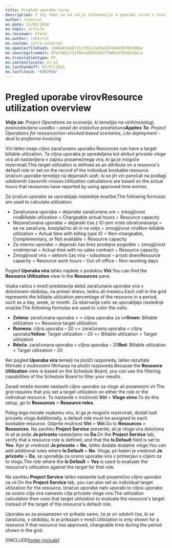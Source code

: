 ```yaml
---
title: Pregled uporabe virov
description: V tej temi so na voljo informacije o uporabi virov v storitvi Project Operations.
author: ruhercul
ms.date: 11/05/2020
ms.topic: article
ms.reviewer: kfend
ms.author: ruhercul
ms.custom: intro-internal
ms.openlocfilehash: c9464b1de87211f8317a39a1d749e619769309ae
ms.sourcegitcommit: 0fafe022731f0e1e8693382ff906e3f8541d34ca
ms.translationtype: HT
ms.contentlocale: sl-SI
ms.lasthandoff: 07/07/2021
ms.locfileid: "6367956"
---
```

# <a name="resource-utilization-overview"></a><span data-ttu-id="4c0b9-103">Pregled uporabe virov</span><span class="sxs-lookup"><span data-stu-id="4c0b9-103">Resource utilization overview</span></span>

<span data-ttu-id="4c0b9-104">_**Velja za:** Project Operations za scenarije, ki temeljijo na virih/nezalogi, poenostavljeno uvedbo – posel do izstavitve predračuna_</span><span class="sxs-lookup"><span data-stu-id="4c0b9-104">_**Applies To:** Project Operations for resource/non-stocked based scenarios, Lite deployment - deal to proforma invoicing_</span></span>

<span data-ttu-id="4c0b9-105">Viri lahko imajo ciljno zaračunano uporabo.</span><span class="sxs-lookup"><span data-stu-id="4c0b9-105">Resources can have a target billable utilization.</span></span> <span data-ttu-id="4c0b9-106">Ta ciljna uporaba je opredeljena kot atribut privzete vloge vira ali nastavljena v zapisu posameznega vira, ki ga je mogoče rezervirati.</span><span class="sxs-lookup"><span data-stu-id="4c0b9-106">This target utilization is defined as an attribute on a resource's default role or set on the record of the individual bookable resource.</span></span> <span data-ttu-id="4c0b9-107">Izračuni uporabe temeljijo na dejanskih urah, ki so jih viri poročali na podlagi odobrenih časovnih vnosov.</span><span class="sxs-lookup"><span data-stu-id="4c0b9-107">Utilization calculations are based on the actual hours that resources have reported by using approved time entries.</span></span>

<span data-ttu-id="4c0b9-108">Za izračun uporabe se uporabljajo naslednje enačbe:</span><span class="sxs-lookup"><span data-stu-id="4c0b9-108">The following formulas are used to calculate utilization:</span></span>

  - <span data-ttu-id="4c0b9-109">Zaračunana uporaba = dejanske zaračunane ure ÷ zmogljivost vira</span><span class="sxs-lookup"><span data-stu-id="4c0b9-109">Billable utilization = Chargeable actual hours ÷ Resource capacity</span></span>
  - <span data-ttu-id="4c0b9-110">Nezaračunana uporaba = dejanski čas z ID-jem vrste obračunavanja = se ne zaračuna, brezplačno ali ni na voljo ÷ zmogljivost vira</span><span class="sxs-lookup"><span data-stu-id="4c0b9-110">Non-billable utilization = Actual time with billing type ID = Non-chargeable, Complementary, or Not available ÷ Resource capacity</span></span>
  - <span data-ttu-id="4c0b9-111">Za interno uporabo = dejanski čas brez prodajne pogodbe ÷ zmogljivost vira</span><span class="sxs-lookup"><span data-stu-id="4c0b9-111">Internal = Actual time with no sales contract ÷ Resource capacity</span></span>
  - <span data-ttu-id="4c0b9-112">Zmogljivost vira = delovni čas vira – odsotnost – prosti dnevi</span><span class="sxs-lookup"><span data-stu-id="4c0b9-112">Resource capacity = Resource work hours – Out-of-office – Non-working days</span></span>

<span data-ttu-id="4c0b9-113">Pogled **Uporaba vira** lahko najdete v podoknu **Viri**.</span><span class="sxs-lookup"><span data-stu-id="4c0b9-113">You can find the **Resource Utilization** view in the **Resources** pane.</span></span>

<span data-ttu-id="4c0b9-114">Vsaka celica v mreži predstavlja delež zaračunane uporabe vira v določenem obdobju, na primer dnevu, tednu ali mesecu.</span><span class="sxs-lookup"><span data-stu-id="4c0b9-114">Each cell in the grid represents the billable utilization percentage of the resource in a period, such as a day, week, or month.</span></span> <span data-ttu-id="4c0b9-115">Za obarvanje celic se uporabljajo naslednje enačbe:</span><span class="sxs-lookup"><span data-stu-id="4c0b9-115">The following formulas are used to color the cells:</span></span>

  - <span data-ttu-id="4c0b9-116">**Zelena**: zaračunana uporaba > = ciljna uporaba za vir</span><span class="sxs-lookup"><span data-stu-id="4c0b9-116">**Green**: Billable utilization >= Resource target utilization</span></span>
  - <span data-ttu-id="4c0b9-117">**Rumena**: ciljna uporaba – 20 <= zaračunana uporaba < ciljna uporaba</span><span class="sxs-lookup"><span data-stu-id="4c0b9-117">**Yellow**: Target utilization – 20 <= Billable utilization < Target utilization</span></span>
  - <span data-ttu-id="4c0b9-118">**Rdeča**: zaračunana uporaba < ciljna uporaba – 20</span><span class="sxs-lookup"><span data-stu-id="4c0b9-118">**Red**: Billable utilization < Target utilization – 20</span></span>

<span data-ttu-id="4c0b9-119">Ker pogled **Uporaba vira** temelji na plošči razporeda, lahko rezultate filtrirate z možnostmi filtriranja na plošči razporeda.</span><span class="sxs-lookup"><span data-stu-id="4c0b9-119">Because the **Resource Utilization** view is based on the Schedule Board, you can use the filtering capabilities of the Schedule Board to filter your results.</span></span>

<span data-ttu-id="4c0b9-120">Zaradi mreže morate nastaviti ciljno uporabo za vlogo ali posamezni vir.</span><span class="sxs-lookup"><span data-stu-id="4c0b9-120">The grid requires that you set a target utilization on either the role or the individual resource.</span></span> <span data-ttu-id="4c0b9-121">To nastavite v možnosti **Viri** > **Vloge virov**.</span><span class="sxs-lookup"><span data-stu-id="4c0b9-121">To do this setup, go to **Resources** > **Resource roles**.</span></span>

<span data-ttu-id="4c0b9-122">Poleg tega morate vsakemu viru, ki ga je mogoče rezervirati, dodati tudi privzeto vlogo.</span><span class="sxs-lookup"><span data-stu-id="4c0b9-122">Additionally, a default role must be assigned to each bookable resource.</span></span> <span data-ttu-id="4c0b9-123">Odprite možnost **Viri** > **Viri**.</span><span class="sxs-lookup"><span data-stu-id="4c0b9-123">Go to **Resources** > **Resources**.</span></span> <span data-ttu-id="4c0b9-124">Na zavihku **Project Service** preverite, ali je vloga vira določena in ali je polje **Je privzeto** nastavljeno na **Da**.</span><span class="sxs-lookup"><span data-stu-id="4c0b9-124">On the **Project Service** tab, verify that a resource role is defined, and that the **Is Default** field is set to **Yes**.</span></span> <span data-ttu-id="4c0b9-125">Kjer je vrednost **Je privzeto** = **Ne**, lahko dodate dodatne vloge.</span><span class="sxs-lookup"><span data-stu-id="4c0b9-125">You can add additional roles where **Is Default** = **No**.</span></span> <span data-ttu-id="4c0b9-126">Vloga, pri kateri je vrednost **Je privzeto** = **Da**, se uporablja za oceno uporabe vira v primerjavi s ciljem za to vlogo.</span><span class="sxs-lookup"><span data-stu-id="4c0b9-126">The role where the **Is Default** = **Yes** is used to evaluate the resource's utilization against the target for that role.</span></span>

<span data-ttu-id="4c0b9-127">Na zavihku **Project Service** lahko nastavite tudi posamično ciljno uporabo za vir.</span><span class="sxs-lookup"><span data-stu-id="4c0b9-127">On the **Project Service** tab, you can also set an individual target utilization for the resource.</span></span> <span data-ttu-id="4c0b9-128">Izračun uporabe nato uporabi to ciljno uporabo za oceno cilja vira namesto cilja privzete vloge vira.</span><span class="sxs-lookup"><span data-stu-id="4c0b9-128">The utilization calculation then uses that target utilization to evaluate the resource's target instead of the target of the resource's default role.</span></span>

<span data-ttu-id="4c0b9-129">Uporaba se za posamezen vir prikaže samo, če je vir odobril čas, ki se zaračuna, v obdobju, ki je prikazan v mreži.</span><span class="sxs-lookup"><span data-stu-id="4c0b9-129">Utilization is only shown for a resource if that resource has approved, chargeable time during the period shown in the grid.</span></span>


[!INCLUDE[footer-include](../includes/footer-banner.md)]